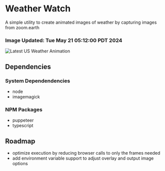 # Weather Watch

A simple utility to create animated images of weather by capturing images from zoom.earth

### Image Updated: Tue May 21 05:12:00 PDT 2024

![Latest US Weather Animation](animations/2024-05-21.webp)

## Dependencies
### System Dependendencies
* node
* imagemagick
### NPM Packages
* puppeteer
* typescript

## Roadmap
* optimize execution by reducing browser calls to only the frames needed
* add environment variable support to adjust overlay and output image options
